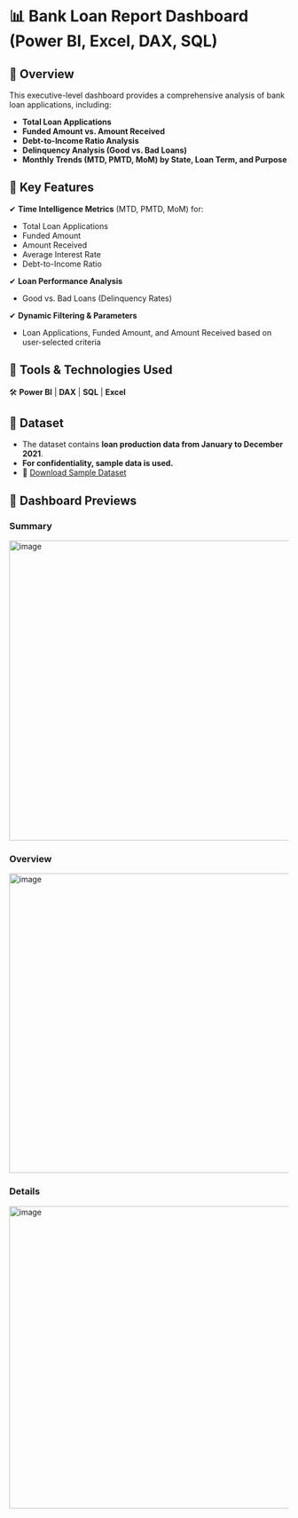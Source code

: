 # 📊 Bank Loan Report Dashboard (Power BI, Excel, DAX, SQL)

## 🔹 Overview  
This executive-level dashboard provides a comprehensive analysis of bank loan applications, including:  
- **Total Loan Applications**  
- **Funded Amount vs. Amount Received**  
- **Debt-to-Income Ratio Analysis**  
- **Delinquency Analysis (Good vs. Bad Loans)**  
- **Monthly Trends (MTD, PMTD, MoM) by State, Loan Term, and Purpose**  

## 🔹 Key Features  

✔ **Time Intelligence Metrics** (MTD, PMTD, MoM) for:  
  -  Total Loan Applications  
  -  Funded Amount  
  -  Amount Received  
  -  Average Interest Rate  
  -  Debt-to-Income Ratio  

✔ **Loan Performance Analysis**  
  -  Good vs. Bad Loans (Delinquency Rates)  

✔ **Dynamic Filtering & Parameters**  
  -  Loan Applications, Funded Amount, and Amount Received based on user-selected criteria  

## 🔹 Tools & Technologies Used  
🛠 **Power BI** | **DAX** | **SQL** | **Excel**  

## 🔹 Dataset  
- The dataset contains **loan production data from January to December 2021**.  
- **For confidentiality, sample data is used.**  
- 📂 [Download Sample Dataset](https://github.com/user-attachments/files/19577931/financial_loan.csv)  

## 📸 Dashboard Previews  

###  Summary  
<img width="541" alt="image" src="https://github.com/user-attachments/assets/0f9c0570-af8c-477e-8756-715ee3024f37" />

###  Overview  
<img width="540" alt="image" src="https://github.com/user-attachments/assets/e8a84844-bfab-434e-9a88-3a6802e9142f" />

###  Details  
<img width="545" alt="image" src="https://github.com/user-attachments/assets/8cd408ff-4046-4940-81e2-58da0230e20b" />


